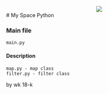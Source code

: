 <center>
<img src="https://freesvg.org/img/387.png"/>
</center>
# My Space Python

### Main file
```
main.py
```

#### Description
```
map.py - map class
filter.py - filter class
```
by wk 18-k
